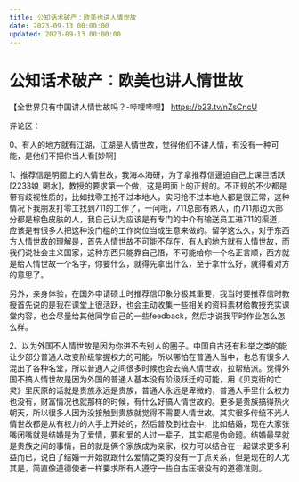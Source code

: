 ```yaml
---
title: 公知话术破产：欧美也讲人情世故
date: 2023-09-13 00:00:00
updated: 2023-09-13 00:00:00
---
```


# 公知话术破产：欧美也讲人情世故

【全世界只有中国讲人情世故吗？-哔哩哔哩】 https://b23.tv/nZsCncU

评论区：

0、有人的地方就有江湖，江湖是人情世故，觉得他们不讲人情，有没有一种可能，是他们不把你当人看[妙啊]

1、推荐信是明面上的人情世故，我海本海研，为了拿推荐信逼迫自己上课巨活跃[2233娘_喝水]，教授的要求第一个做，这是明面上的正规的。不正规的不少都是带有歧视性质的，比如找零工抢不过本地人，实习抢不过本地人都是很正常，这种情况下我朋友打零工找到711的工作了，一问哦，711总部有熟人，而711那边大部分都是棕色皮肤的人，我自己认为应该是有专门的中介有输送员工进711的渠道，应该是有很多人把这种没门槛的工作岗位当成生意来做的。留学这么久，对于东西方人情世故的理解是，首先人情世故不可能不存在，有人的地方就有人情世故，而我们说社会主义国家，这种东西只能靠自己悟，不可能给你一个名正言顺，西方就是给人情世故一个名字，你要什么，就得先拿出什么，至于拿什么好，就得看对方的意思了。

另外，亲身体验，在国外申请硕士时推荐信印象分极其重要，我当时要推荐信时教授首先说的是我在课堂上很活跃，也会主动收集一些相关的资料素材给教授充实课堂内容，也会尽量给其他同学自己的一些feedback，然后才说我平时作业怎么怎么样。

2、以为外国不人情世故是因为你进不去别人的圈子。中国自古还有科举之类的能让少部分普通人改变阶级掌握权力的可能，所以哪怕在普通人当中，也总有很多人混出了各种名堂，所以普通人之间很多时候也会去搞人情世故，拉帮结派。觉得外国不搞人情世故是因为外国的普通人基本没有阶级跃迁的可能，用《贝克街的亡灵》里灰原的话就是贵族永远是贵族，普通人永远是卑微的，普通人手里什么权力也没有，财富情况也就那样的时候，有什么好搞人情世故的。更多是贵族搞得热火朝天，所以很多人因为没接触到贵族就觉得不需要人情世故。其实很多传统不光人情世故都是从有权力的人手上开始的，然后普及到社会中，比如结婚，现在大家张嘴闭嘴就是结婚是为了爱情，要和爱的人过一辈子，其实都是伪命题。结婚最早就是贵族之间的事情，目的就是俩个家族成为亲家，权力可以结合在一起谋求更多利益而已，说白了结婚一开始就跟什么爱情之类的没有一丁点关系，但是现在的人尤其是，简直像道德使者一样要求所有人遵守一些自古压根没有的道德准则。
